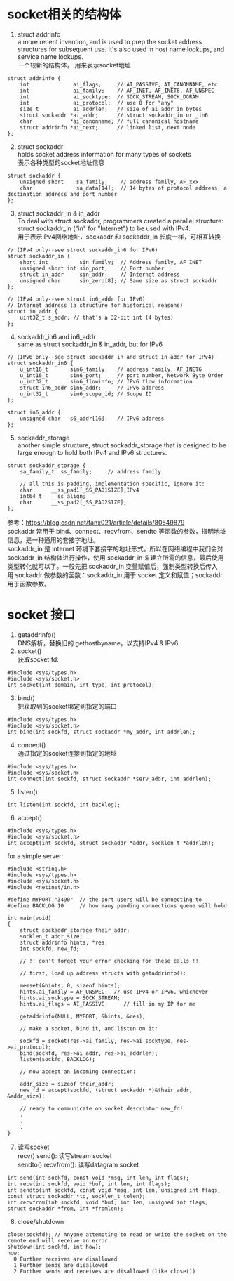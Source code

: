# socket相关的结构体
1. struct addrinfo</br>
a more recent invention, and is used to prep the socket address structures for subsequent use. It's also used in host name lookups, and service name lookups.</br>
一个较新的结构体， 用来表示socket地址
```
struct addrinfo {
    int              ai_flags;     // AI_PASSIVE, AI_CANONNAME, etc.
    int              ai_family;    // AF_INET, AF_INET6, AF_UNSPEC
    int              ai_socktype;  // SOCK_STREAM, SOCK_DGRAM
    int              ai_protocol;  // use 0 for "any"
    size_t           ai_addrlen;   // size of ai_addr in bytes
    struct sockaddr *ai_addr;      // struct sockaddr_in or _in6
    char            *ai_canonname; // full canonical hostname
    struct addrinfo *ai_next;      // linked list, next node
};
```
2. struct sockaddr</br>
holds socket address information for many types of sockets</br>
表示各种类型的socket地址信息
```
struct sockaddr {
    unsigned short    sa_family;    // address family, AF_xxx
    char              sa_data[14];  // 14 bytes of protocol address, a destination address and port number
};
```
3. struct sockaddr_in & in_addr</br>
To deal with struct sockaddr, programmers created a parallel structure: struct sockaddr_in ("in" for "Internet") to be used with IPv4.</br>
用于表示IPv4网络地址，sockaddr 和 sockaddr_in 长度一样，可相互转换
```
// (IPv4 only--see struct sockaddr_in6 for IPv6)
struct sockaddr_in {
    short int          sin_family;  // Address family, AF_INET
    unsigned short int sin_port;    // Port number
    struct in_addr     sin_addr;    // Internet address
    unsigned char      sin_zero[8]; // Same size as struct sockaddr
};
```
```
// (IPv4 only--see struct in6_addr for IPv6)
// Internet address (a structure for historical reasons)
struct in_addr {
    uint32_t s_addr; // that's a 32-bit int (4 bytes)
};
```
4. sockaddr_in6 and in6_addr</br>
same as struct sockaddr_in & in_addr, but for IPv6
```
// (IPv6 only--see struct sockaddr_in and struct in_addr for IPv4)
struct sockaddr_in6 {
    u_int16_t       sin6_family;   // address family, AF_INET6
    u_int16_t       sin6_port;     // port number, Network Byte Order
    u_int32_t       sin6_flowinfo; // IPv6 flow information
    struct in6_addr sin6_addr;     // IPv6 address
    u_int32_t       sin6_scope_id; // Scope ID
};
```
```
struct in6_addr {
    unsigned char   s6_addr[16];   // IPv6 address
};
```
5. sockaddr_storage</br>
another simple structure, struct sockaddr_storage that is designed to be large enough to hold both IPv4 and IPv6 structures.
```
struct sockaddr_storage {
    sa_family_t  ss_family;     // address family

    // all this is padding, implementation specific, ignore it:
    char      __ss_pad1[_SS_PAD1SIZE];IPv4
    int64_t   __ss_align;
    char      __ss_pad2[_SS_PAD2SIZE];
};
```
参考：https://blog.csdn.net/fanx021/article/details/80549879</br>
sockaddr 常用于 bind、connect、recvfrom、sendto 等函数的参数，指明地址信息，是一种通用的套接字地址。</br>
sockaddr_in 是 internet 环境下套接字的地址形式。所以在网络编程中我们会对 sockaddr_in 结构体进行操作，使用 sockaddr_in 来建立所需的信息，最后使用类型转化就可以了。一般先把 sockaddr_in 变量赋值后，强制类型转换后传入</br>
用 sockaddr 做参数的函数：sockaddr_in 用于 socket 定义和赋值；sockaddr 用于函数参数。

# socket 接口
1. getaddrinfo()</br>
DNS解析，替换旧的 gethostbyname，以支持IPv4 & IPv6
2. socket()</br>
获取socket fd:
```
#include <sys/types.h>
#include <sys/socket.h>
int socket(int domain, int type, int protocol);
```
3. bind()</br>
把获取到的socket绑定到指定的端口
```
#include <sys/types.h>
#include <sys/socket.h>
int bind(int sockfd, struct sockaddr *my_addr, int addrlen);
```
4. connect()</br>
通过指定的socket连接到指定的地址
```
#include <sys/types.h>
#include <sys/socket.h>
int connect(int sockfd, struct sockaddr *serv_addr, int addrlen);
```
5. listen()</br>
```
int listen(int sockfd, int backlog);
```
6. accept()</br>
```
#include <sys/types.h>
#include <sys/socket.h>
int accept(int sockfd, struct sockaddr *addr, socklen_t *addrlen);
```

for a simple server:
```
#include <string.h>
#include <sys/types.h>
#include <sys/socket.h>
#include <netinet/in.h>

#define MYPORT "3490"  // the port users will be connecting to
#define BACKLOG 10     // how many pending connections queue will hold

int main(void)
{
    struct sockaddr_storage their_addr;
    socklen_t addr_size;
    struct addrinfo hints, *res;
    int sockfd, new_fd;

    // !! don't forget your error checking for these calls !!

    // first, load up address structs with getaddrinfo():

    memset(&hints, 0, sizeof hints);
    hints.ai_family = AF_UNSPEC;  // use IPv4 or IPv6, whichever
    hints.ai_socktype = SOCK_STREAM;
    hints.ai_flags = AI_PASSIVE;     // fill in my IP for me

    getaddrinfo(NULL, MYPORT, &hints, &res);

    // make a socket, bind it, and listen on it:

    sockfd = socket(res->ai_family, res->ai_socktype, res->ai_protocol);
    bind(sockfd, res->ai_addr, res->ai_addrlen);
    listen(sockfd, BACKLOG);

    // now accept an incoming connection:

    addr_size = sizeof their_addr;
    new_fd = accept(sockfd, (struct sockaddr *)&their_addr, &addr_size);

    // ready to communicate on socket descriptor new_fd!
    .
    .
    .
}
```
7. 读写socket</br>
recv() send(): 读写stream socket</br>
sendto() recvfrom(): 读写datagram socket</br>
```
int send(int sockfd, const void *msg, int len, int flags);
int recv(int sockfd, void *buf, int len, int flags);
int sendto(int sockfd, const void *msg, int len, unsigned int flags, const struct sockaddr *to, socklen_t tolen);
int recvfrom(int sockfd, void *buf, int len, unsigned int flags, struct sockaddr *from, int *fromlen);
```
8. close/shutdown</br>
```
close(sockfd); // Anyone attempting to read or write the socket on the remote end will receive an error.
shutdown(int sockfd, int how);
how:
  0 Further receives are disallowed
  1 Further sends are disallowed
  2 Further sends and receives are disallowed (like close())
```
